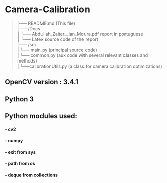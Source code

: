 # Camera-Calibration
>├── README.md (This file)  
├── /Docs  
│ └── Abdullah_Zaiter__Ian_Moura.pdf report in portuguese  
│ └── Latex source code of the report  
├── /src  
| └── main.py (principal source code)  
| └── common.py (aux code with several relevant classes and methods)  
| └──calibrationUtils.py (a class for camera calibration optimizations)  

## OpenCV version : 3.4.1
## Python 3

## Python modules used:
  #### - cv2  
  #### - numpy  
  #### - exit from sys  
  #### - path from os  
  #### - deque from collections  

